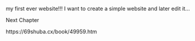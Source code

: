  my first ever website!!!
I want to create a simple website and later edit it... 





Next Chapter
<p>https://69shuba.cx/book/49959.htm</p>
